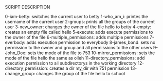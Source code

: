 SCRIPT DESCRIPTION

0-iam-betty: switches the current user to betty
1-who_am_i: printes the username of the current user
2-groups: prints all the groups of the current user
3-new_owner: changes the owner of the file hello to betty
4-empty: creates an empty file called hello
5-execute: adds execute permissions to the owner of the file
6-multiple_permissions: adds multiple permissions
7-everbody: adds execution permission to everybody
8-james_bond: sets no permission to the owner and group and all permissions to the other users
9-John_Doe: sets the mode of the file to 753
10-mirror_permissions: sets the mode of the file hello the same as olleh
11-directory_permissions: add execution permission to all subdirectorys in the working directory
12-directory_permission: creates a dir my_dir with 751 permission
13-change_group: changes the group of the file hello to school

